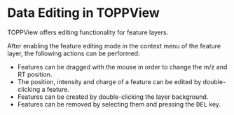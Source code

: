 Data Editing in TOPPView
========================

TOPPView offers editing functionality for feature layers.

After enabling the feature editing mode in the context menu of the feature layer, the following actions can be performed:

- Features can be dragged with the mouse in order to change the m/z and RT position.
- The position, intensity and charge of a feature can be edited by double-clicking a feature.
- Features can be created by double-clicking the layer background.
- Features can be removed by selecting them and pressing the <kbd>DEL</kbd> key.
